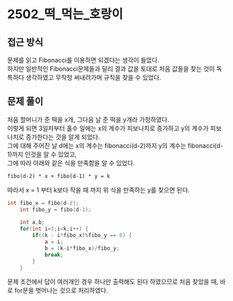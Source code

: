 # 2502_떡_먹는_호랑이
## 접근 방식
문제를 읽고 Fibonacci를 이용하면 되겠다는 생각이 들었다.\
하지만 일반적인 Fibonacci문제들과 달리 결과 값을 토대로 처음 값들을 찾는 것이 독특하다 생각하였고 
무작정 써내려가며 규칙을 찾을 수 있었다.
## 문제 풀이
처음 할머니가 준 떡을 x개, 그다음 날 준 떡을 y개라 가정하였다.\
이렇게 되면 3일차부터 홀수 일에는 x의 계수가 피보나치로 증가하고 y의 계수가 피보나치로 증가한다는 것을 알게 되었다.\
그에 대해 주어진 날 d에는 x의 계수는 fibonacci(d-2)까지 y의 계수는 fibonacci(d-1)까지 인것을 알 수 있었고,\
그에 따라 아래와 같은 식을 만족함을 알 수 있었다.
```
fibo(d-2) * x + fibo(d-1) * y = k
```
따라서 x = 1 부터 k보다 작을 때 까지 위 식을 만족하는 y를 찾으면 된다.
``` c++
int fibo_x = fibo(d-2);
    int fibo_y = fibo(d-1);
    
    int a,b;
    for(int i=1;i<k;i++) {
        if((k - i*fibo_x)%fibo_y == 0) {
            a = i;
            b = (k-i*fibo_x)/fibo_y;
            break;
        }
    }
```
문제 조건에서 답이 여러개인 경우 하나만 출력해도 된다 하였으므로 처음 찾았을 때, 바로 for문을 벗어나는 것으로 처리하였다.
